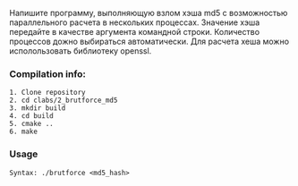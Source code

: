 Напишите программу, выполняющую взлом хэша md5 с возможностью параллельного расчета в нескольких процессах. Значение хэша передайте в качестве аргумента командной строки. Количество процессов дожно выбираться автоматически. Для расчета хеша можно исполользовать библиотеку openssl.

### Compilation info:

```
1. Clone repository
2. cd clabs/2_brutforce_md5
3. mkdir build
4. cd build
5. cmake ..
6. make
```

### Usage

```
Syntax: ./brutforce <md5_hash>

```
